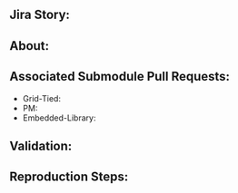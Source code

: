 ## **Jira Story**:

## About:

## **Associated Submodule Pull Requests**:

*   Grid-Tied:
*   PM:
*   Embedded-Library:

## **Validation**:

## **Reproduction Steps**:
